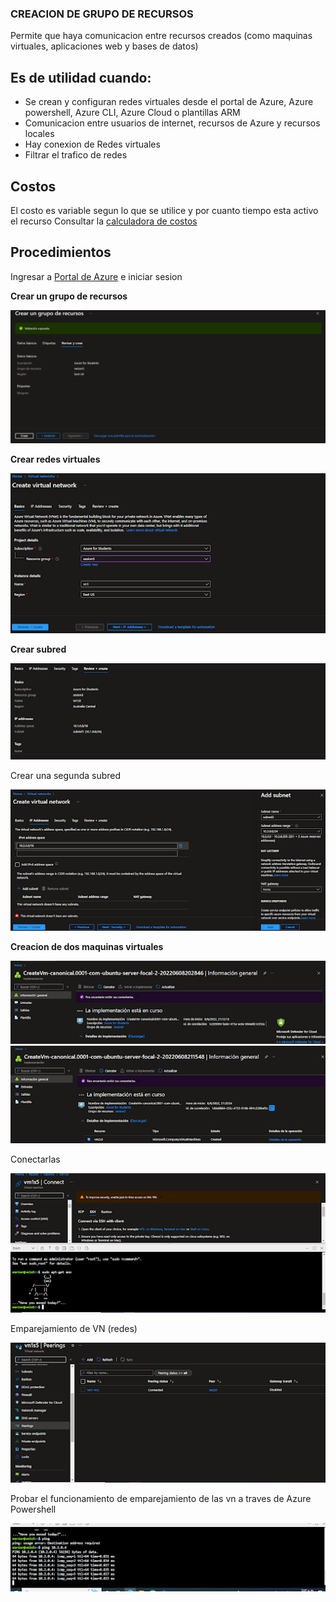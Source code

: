 ### CREACION DE GRUPO DE RECURSOS

Permite que haya comunicacion entre recursos creados (como maquinas virtuales, aplicaciones web y bases de datos)

## Es de utilidad cuando:

- Se crean y configuran redes virtuales desde el portal de Azure, Azure powershell, Azure CLI, Azure Cloud o plantillas ARM
- Comunicacion entre usuarios de internet, recursos de Azure y recursos locales
- Hay conexion de Redes virtuales
- Filtrar el trafico de redes

## Costos

El costo es variable segun lo que se utilice y por cuanto tiempo esta activo el recurso
Consultar la [calculadora de costos](https://azure.microsoft.com/es-mx/pricing/calculator/)

## Procedimientos

Ingresar a [Portal de Azure](https://portal.azure.com/#home) e iniciar sesion

**Crear un grupo de recursos**

![image text](I1S5.png)

**Crear redes virtuales**

![image text](I2s5.png)

**Crear subred**

![image text](I3s5.png)

Crear una segunda subred 

![image text](I4s5.png)

**Creacion de dos maquinas virtuales**

![image text](I5s5.png)
![image text](I6s5.png)

Conectarlas

![image text](I7s5.png)

Emparejamiento de VN (redes)

![image text](I8s5.png)

Probar el funcionamiento de emparejamiento de las vn a traves de Azure Powershell

![image text](I9s5.png)
